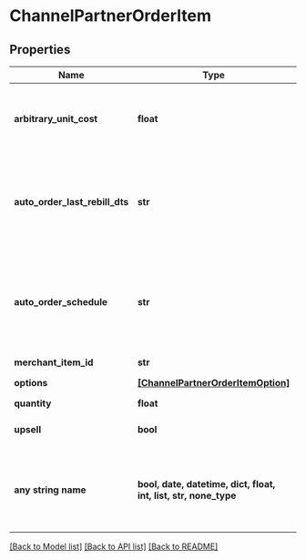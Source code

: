 # ChannelPartnerOrderItem


## Properties
Name | Type | Description | Notes
------------ | ------------- | ------------- | -------------
**arbitrary_unit_cost** | **float** | Arbitrary unit cost for this item that differs from the listed price | [optional] 
**auto_order_last_rebill_dts** | **str** | Optional date/time of the last rebill if this item is part of an auto (recurring) order | [optional] 
**auto_order_schedule** | **str** | The frequency schedule for this item if this item is part of an auto (recurring) order | [optional] 
**merchant_item_id** | **str** | Item ID | [optional] 
**options** | [**[ChannelPartnerOrderItemOption]**](ChannelPartnerOrderItemOption.md) | Item options | [optional] 
**quantity** | **float** | Quantity | [optional] 
**upsell** | **bool** | True if this item was an upsell item. | [optional] 
**any string name** | **bool, date, datetime, dict, float, int, list, str, none_type** | any string name can be used but the value must be the correct type | [optional]

[[Back to Model list]](../README.md#documentation-for-models) [[Back to API list]](../README.md#documentation-for-api-endpoints) [[Back to README]](../README.md)


